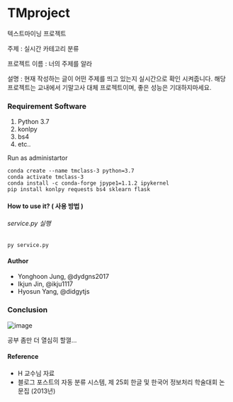 # TMproject

텍스트마이닝 프로젝트

주제 : 실시간 카테고리 분류

프로젝트 이름 : 너의 주제를 알라

설명 : 현재 작성하는 글이 어떤 주제를 띄고 있는지 실시간으로 확인 시켜줍니다. 해당 프로젝트는 교내에서 기말고사 대체 프로젝트이며, 좋은 성능은 기대하지마세요.

### Requirement Software

1. Python 3.7
2. konlpy
3. bs4
4. etc..

Run as administartor

```
conda create --name tmclass-3 python=3.7
conda activate tmclass-3
conda install -c conda-forge jpype1=1.1.2 ipykernel
pip install konlpy requests bs4 sklearn flask
```

#### How to use it? ( 사용 방법 )

###### service.py 실행

```
py service.py
```

#### Author

- Yonghoon Jung, @dydgns2017
- Ikjun Jin, @ikju1117
- Hyosun Yang, @didgytjs

### Conclusion

![image](https://user-images.githubusercontent.com/36920367/120932912-af673180-c732-11eb-84df-0009a4519d81.png)

공부 좀만 더 열심히 할껄...

#### Reference

- H 교수님 자료
- 블로그 포스트의 자동 분류 시스템, 제 25회 한글 및 한국어 정보처리 학술대회 논문집 (2013년)
